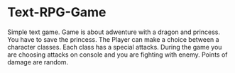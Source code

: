 # Text-RPG-Game
Simple text game.
Game is about adwenture with a dragon and princess. You have to save the princess.
The Player can make a choice between a character classes. Each class has a special attacks.
During the game you are choosing attacks on console and you are fighting with enemy.
Points of damage are random.
